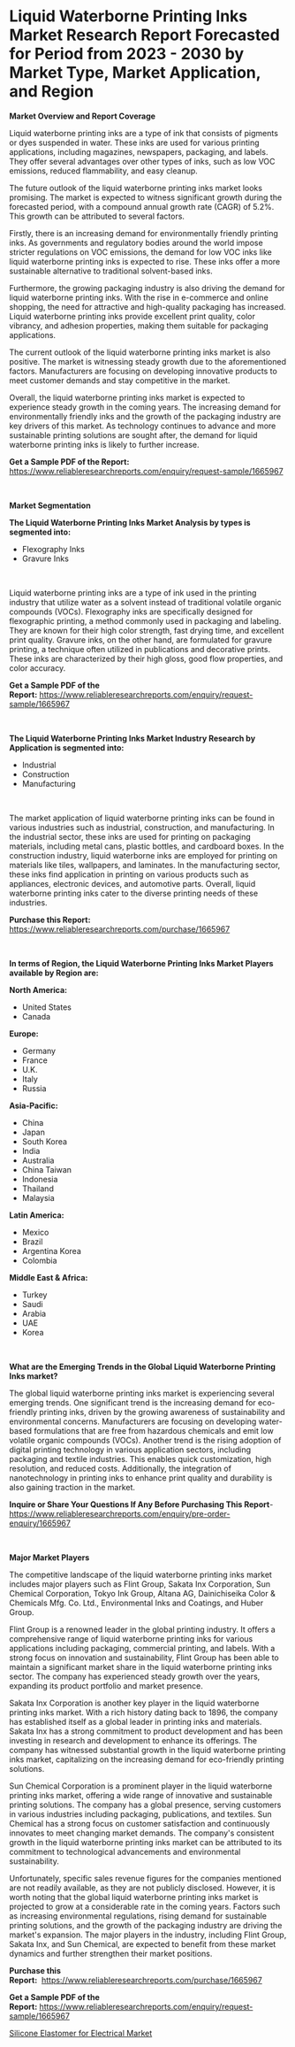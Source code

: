 <p><h1>Liquid Waterborne Printing Inks Market Research Report Forecasted for Period from 2023 -  2030 by Market Type, Market Application, and Region</h1></p><p><strong>Market Overview and Report Coverage</strong></p>
<p><p>Liquid waterborne printing inks are a type of ink that consists of pigments or dyes suspended in water. These inks are used for various printing applications, including magazines, newspapers, packaging, and labels. They offer several advantages over other types of inks, such as low VOC emissions, reduced flammability, and easy cleanup.</p><p>The future outlook of the liquid waterborne printing inks market looks promising. The market is expected to witness significant growth during the forecasted period, with a compound annual growth rate (CAGR) of 5.2%. This growth can be attributed to several factors.</p><p>Firstly, there is an increasing demand for environmentally friendly printing inks. As governments and regulatory bodies around the world impose stricter regulations on VOC emissions, the demand for low VOC inks like liquid waterborne printing inks is expected to rise. These inks offer a more sustainable alternative to traditional solvent-based inks.</p><p>Furthermore, the growing packaging industry is also driving the demand for liquid waterborne printing inks. With the rise in e-commerce and online shopping, the need for attractive and high-quality packaging has increased. Liquid waterborne printing inks provide excellent print quality, color vibrancy, and adhesion properties, making them suitable for packaging applications.</p><p>The current outlook of the liquid waterborne printing inks market is also positive. The market is witnessing steady growth due to the aforementioned factors. Manufacturers are focusing on developing innovative products to meet customer demands and stay competitive in the market.</p><p>Overall, the liquid waterborne printing inks market is expected to experience steady growth in the coming years. The increasing demand for environmentally friendly inks and the growth of the packaging industry are key drivers of this market. As technology continues to advance and more sustainable printing solutions are sought after, the demand for liquid waterborne printing inks is likely to further increase.</p></p>
<p><strong>Get a Sample PDF of the Report:</strong> <a href="https://www.reliableresearchreports.com/enquiry/request-sample/1665967">https://www.reliableresearchreports.com/enquiry/request-sample/1665967</a></p>
<p>&nbsp;</p>
<p><strong>Market Segmentation</strong></p>
<p><strong>The Liquid Waterborne Printing Inks Market Analysis by types is segmented into:</strong></p>
<p><ul><li>Flexography Inks</li><li>Gravure Inks</li></ul></p>
<p>&nbsp;</p>
<p><p>Liquid waterborne printing inks are a type of ink used in the printing industry that utilize water as a solvent instead of traditional volatile organic compounds (VOCs). Flexography inks are specifically designed for flexographic printing, a method commonly used in packaging and labeling. They are known for their high color strength, fast drying time, and excellent print quality. Gravure inks, on the other hand, are formulated for gravure printing, a technique often utilized in publications and decorative prints. These inks are characterized by their high gloss, good flow properties, and color accuracy.</p></p>
<p><strong>Get a Sample PDF of the Report:</strong>&nbsp;<a href="https://www.reliableresearchreports.com/enquiry/request-sample/1665967">https://www.reliableresearchreports.com/enquiry/request-sample/1665967</a></p>
<p>&nbsp;</p>
<p><strong>The Liquid Waterborne Printing Inks Market Industry Research by Application is segmented into:</strong></p>
<p><ul><li>Industrial</li><li>Construction</li><li>Manufacturing</li></ul></p>
<p>&nbsp;</p>
<p><p>The market application of liquid waterborne printing inks can be found in various industries such as industrial, construction, and manufacturing. In the industrial sector, these inks are used for printing on packaging materials, including metal cans, plastic bottles, and cardboard boxes. In the construction industry, liquid waterborne inks are employed for printing on materials like tiles, wallpapers, and laminates. In the manufacturing sector, these inks find application in printing on various products such as appliances, electronic devices, and automotive parts. Overall, liquid waterborne printing inks cater to the diverse printing needs of these industries.</p></p>
<p><strong>Purchase this Report:</strong>&nbsp; <a href="https://www.reliableresearchreports.com/purchase/1665967">https://www.reliableresearchreports.com/purchase/1665967</a></p>
<p>&nbsp;</p>
<p><strong>In terms of Region, the Liquid Waterborne Printing Inks Market Players available by Region are:</strong></p>
<p>
    <p> <strong> North America: </strong>
        <ul>
            <li>United States</li>
            <li>Canada</li>
        </ul>
        </p> 
    <p> <strong> Europe: </strong>
        <ul>
            <li>Germany</li>
            <li>France</li>
            <li>U.K.</li>
            <li>Italy</li>
            <li>Russia</li>
        </ul>
        </p> 
    <p> <strong> Asia-Pacific: </strong>
        <ul>
            <li>China</li>
            <li>Japan</li>
            <li>South Korea</li>
            <li>India</li>
            <li>Australia</li>
            <li>China Taiwan</li>
            <li>Indonesia</li>
            <li>Thailand</li>
            <li>Malaysia</li>
        </ul>
        </p> 
    <p> <strong> Latin America: </strong>
        <ul>
            <li>Mexico</li>
            <li>Brazil</li>
            <li>Argentina Korea</li>
            <li>Colombia</li>
        </ul>
        </p> 
    <p> <strong> Middle East & Africa: </strong>
        <ul>
            <li>Turkey</li>
            <li>Saudi</li>
            <li>Arabia</li>
            <li>UAE</li>
            <li>Korea</li>
        </ul>
    </p>
    </p>
<p>&nbsp;</p>
<p><strong>What are the Emerging Trends in the Global Liquid Waterborne Printing Inks market?</strong></p>
<p><p>The global liquid waterborne printing inks market is experiencing several emerging trends. One significant trend is the increasing demand for eco-friendly printing inks, driven by the growing awareness of sustainability and environmental concerns. Manufacturers are focusing on developing water-based formulations that are free from hazardous chemicals and emit low volatile organic compounds (VOCs). Another trend is the rising adoption of digital printing technology in various application sectors, including packaging and textile industries. This enables quick customization, high resolution, and reduced costs. Additionally, the integration of nanotechnology in printing inks to enhance print quality and durability is also gaining traction in the market.</p></p>
<p><strong>Inquire or Share Your Questions If Any Before Purchasing This Report</strong>- <a href="https://www.reliableresearchreports.com/enquiry/pre-order-enquiry/1665967">https://www.reliableresearchreports.com/enquiry/pre-order-enquiry/1665967</a></p>
<p>&nbsp;</p>
<p><strong>Major Market Players</strong></p>
<p><p>The competitive landscape of the liquid waterborne printing inks market includes major players such as Flint Group, Sakata Inx Corporation, Sun Chemical Corporation, Tokyo Ink Group, Altana AG, Dainichiseika Color & Chemicals Mfg. Co. Ltd., Environmental Inks and Coatings, and Huber Group. </p><p>Flint Group is a renowned leader in the global printing industry. It offers a comprehensive range of liquid waterborne printing inks for various applications including packaging, commercial printing, and labels. With a strong focus on innovation and sustainability, Flint Group has been able to maintain a significant market share in the liquid waterborne printing inks sector. The company has experienced steady growth over the years, expanding its product portfolio and market presence. </p><p>Sakata Inx Corporation is another key player in the liquid waterborne printing inks market. With a rich history dating back to 1896, the company has established itself as a global leader in printing inks and materials. Sakata Inx has a strong commitment to product development and has been investing in research and development to enhance its offerings. The company has witnessed substantial growth in the liquid waterborne printing inks market, capitalizing on the increasing demand for eco-friendly printing solutions. </p><p>Sun Chemical Corporation is a prominent player in the liquid waterborne printing inks market, offering a wide range of innovative and sustainable printing solutions. The company has a global presence, serving customers in various industries including packaging, publications, and textiles. Sun Chemical has a strong focus on customer satisfaction and continuously innovates to meet changing market demands. The company's consistent growth in the liquid waterborne printing inks market can be attributed to its commitment to technological advancements and environmental sustainability. </p><p>Unfortunately, specific sales revenue figures for the companies mentioned are not readily available, as they are not publicly disclosed. However, it is worth noting that the global liquid waterborne printing inks market is projected to grow at a considerable rate in the coming years. Factors such as increasing environmental regulations, rising demand for sustainable printing solutions, and the growth of the packaging industry are driving the market's expansion. The major players in the industry, including Flint Group, Sakata Inx, and Sun Chemical, are expected to benefit from these market dynamics and further strengthen their market positions.</p></p>
<p><strong>Purchase this Report:</strong>&nbsp;&nbsp;<a href="https://www.reliableresearchreports.com/purchase/1665967">https://www.reliableresearchreports.com/purchase/1665967</a></p>
<p></p>
<p><strong>Get a Sample PDF of the Report:</strong>&nbsp;<a href="https://www.reliableresearchreports.com/enquiry/request-sample/1665967">https://www.reliableresearchreports.com/enquiry/request-sample/1665967</a></p>
<p><p><a href="https://github.com/CliffMedina6/Market-Research-Report-List-2/blob/main/silicone-elastomer-for-electrical-market.md">Silicone Elastomer for Electrical Market</a></p></p>